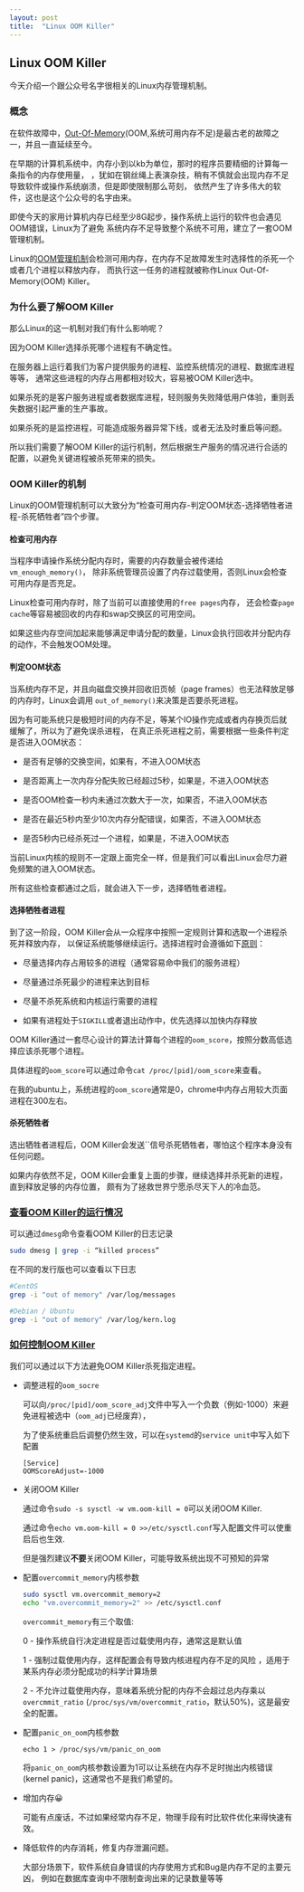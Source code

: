 ```yaml
---
layout: post
title:  "Linux OOM Killer"
---
```


## Linux OOM Killer

今天介绍一个跟公众号名字很相关的Linux内存管理机制。

### 概念

在软件故障中，[Out-Of-Memory](https://en.wikipedia.org/wiki/Out_of_memory)(OOM,系统可用内存不足)是最古老的故障之一，并且一直延续至今。

在早期的计算机系统中，内存小到以kb为单位，那时的程序员要精细的计算每一条指令的内存使用量，
，犹如在钢丝绳上表演杂技，稍有不慎就会出现内存不足导致软件或操作系统崩溃，但是即使限制那么苛刻，
依然产生了许多伟大的软件，这也是这个公众号的名字由来。

即使今天的家用计算机内存已经至少8G起步，操作系统上运行的软件也会遇见OOM错误，Linux为了避免
系统内存不足导致整个系统不可用，建立了一套OOM管理机制。

Linux的[OOM管理机制](https://www.kernel.org/doc/gorman/html/understand/understand016.html)会检测可用内存，在内存不足故障发生时选择性的杀死一个或者几个进程以释放内存，
而执行这一任务的进程就被称作Linux Out-Of-Memory(OOM) Killer。

### 为什么要了解OOM Killer

那么Linux的这一机制对我们有什么影响呢？

因为OOM Killer选择杀死哪个进程有不确定性。

在服务器上运行着我们为客户提供服务的进程、监控系统情况的进程、数据库进程等等，
通常这些进程的内存占用都相对较大，容易被OOM Killer选中。

如果杀死的是客户服务进程或者数据库进程，轻则服务失败降低用户体验，重则丢失数据引起严重的生产事故。

如果杀死的是监控进程，可能造成服务器异常下线，或者无法及时重启等问题。

所以我们需要了解OOM Killer的运行机制，然后根据生产服务的情况进行合适的配置，以避免关键进程被杀死带来的损失。

### OOM Killer的机制

Linux的OOM管理机制可以大致分为“检查可用内存-判定OOM状态-选择牺牲者进程-杀死牺牲者”四个步骤。

#### 检查可用内存

当程序申请操作系统分配内存时，需要的内存数量会被传递给`vm_enough_memory()`，
除非系统管理员设置了内存过载使用，否则Linux会检查可用内存是否充足。

Linux检查可用内存时，除了当前可以直接使用的`free pages`内存，
还会检查`page cache`等容易被回收的内存和swap交换区的可用空间。

如果这些内存空间加起来能够满足申请分配的数量，Linux会执行回收并分配内存的动作，不会触发OOM处理。

#### 判定OOM状态

当系统内存不足，并且向磁盘交换并回收旧页帧（page frames）也无法释放足够的内存时，Linux会调用
`out_of_memory()`来决策是否要杀死进程。

因为有可能系统只是极短时间的内存不足，等某个IO操作完成或者内存换页后就缓解了，所以为了避免误杀进程，
在真正杀死进程之前，需要根据一些条件判定是否进入OOM状态：

- 是否有足够的交换空间，如果有，不进入OOM状态

- 是否距离上一次内存分配失败已经超过5秒，如果是，不进入OOM状态

- 是否OOM检查一秒内未通过次数大于一次，如果否，不进入OOM状态

- 是否在最近5秒内至少10次内存分配错误，如果否，不进入OOM状态

- 是否5秒内已经杀死过一个进程，如果是，不进入OOM状态

当前Linux内核的规则不一定跟上面完全一样，但是我们可以看出Linux会尽力避免频繁的进入OOM状态。

所有这些检查都通过之后，就会进入下一步，选择牺牲者进程。

#### 选择牺牲者进程

到了这一阶段，OOM Killer会从一众程序中按照一定规则计算和选取一个进程杀死并释放内存，
以保证系统能够继续运行。选择进程时会遵循如下[原则](https://rakeshjain-devops.medium.com/linux-out-of-memory-killer-31e477a45759)：

- 尽量选择内存占用较多的进程（通常容易命中我们的服务进程）

- 尽量通过杀死最少的进程来达到目标

- 尽量不杀死系统和内核运行需要的进程

- 如果有进程处于`SIGKILL`或者退出动作中，优先选择以加快内存释放

OOM Killer通过一套尽心设计的算法计算每个进程的`oom_score`，按照分数高低选择应该杀死哪个进程。

具体进程的`oom_score`可以通过命令`cat /proc/[pid]/oom_score`来查看。

在我的ubuntu上，系统进程的`oom_score`通常是0，chrome中内存占用较大页面进程在300左右。

#### 杀死牺牲者

选出牺牲者进程后，OOM Killer会发送``信号杀死牺牲者，哪怕这个程序本身没有任何问题。

如果内存依然不足，OOM Killer会重复上面的步骤，继续选择并杀死新的进程，直到释放足够的内存位置，
颇有为了拯救世界宁愿杀尽天下人的冷血范。

### [查看OOM Killer的运行情况](https://docs.memset.com/other/linux-s-oom-process-killer)

可以通过`dmesg`命令查看OOM Killer的日志记录

```bash
sudo dmesg | grep -i “killed process”
```

在不同的发行版也可以查看以下日志

```bash
#CentOS
grep -i "out of memory" /var/log/messages

#Debian / Ubuntu
grep -i "out of memory" /var/log/kern.log
```

### [如何控制OOM Killer](https://www.oracle.com/technical-resources/articles/it-infrastructure/dev-oom-killer.html)

我们可以通过以下方法避免OOM Killer杀死指定进程。

- 调整进程的`oom_socre`

    可以向`/proc/[pid]/oom_score_adj`文件中写入一个负数（例如-1000）来避免进程被选中（`oom_adj`已经废弃），

    为了使系统重启后调整仍然生效，可以在`systemd`的`service unit`中写入如下配置

    ```inimingling
    [Service]
    OOMScoreAdjust=-1000
    ```

- 关闭OOM Killer

    通过命令`sudo -s sysctl -w vm.oom-kill = 0`可以关闭OOM Killer.

    通过命令`echo vm.oom-kill = 0 >>/etc/sysctl.conf`写入配置文件可以使重启后也生效.

    但是强烈建议**不要**关闭OOM Killer，可能导致系统出现不可预知的异常

- 配置`overcommit_memory`内核参数

    ```bash
    sudo sysctl vm.overcommit_memory=2
    echo "vm.overcommit_memory=2" >> /etc/sysctl.conf
    ```

    `overcommit_memory`有三个取值:
      
    0 - 操作系统自行决定进程是否过载使用内存，通常这是默认值

    1 - 强制过载使用内存，这样配置会有导致内核进程内存不足的风险
    ，适用于某系内存必须分配成功的科学计算场景

    2 - 不允许过载使用内存，意味着系统分配的内存不会超过总内存乘以`overcmmit_ratio`
    (`/proc/sys/vm/overcommit_ratio`，默认50%)，这是最安全的配置。

- 配置`panic_on_oom`内核参数

    `echo 1 > /proc/sys/vm/panic_on_oom`

    将`panic_on_oom`内核参数设置为1可以让系统在内存不足时抛出内核错误(kernel panic)，这通常也不是我们希望的。


- 增加内存😀
  
    可能有点废话，不过如果经常内存不足，物理手段有时比软件优化来得快速有效。

- 降低软件的内存消耗，修复内存泄漏问题。

    大部分场景下，软件系统自身错误的内存使用方式和Bug是内存不足的主要元凶，
    例如在数据库查询中不限制查询出来的记录数量等等
